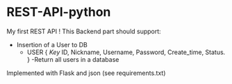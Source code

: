 # REST-API-python
My first REST API !
This Backend part should support:
- Insertion of a User to DB
   - USER { 
      *Key* ID,
            Nickname,
            Username,
            Password,
            Create_time,
            Status.
           }
-Return all users in a database

Implemented with Flask and json (see requirements.txt)

